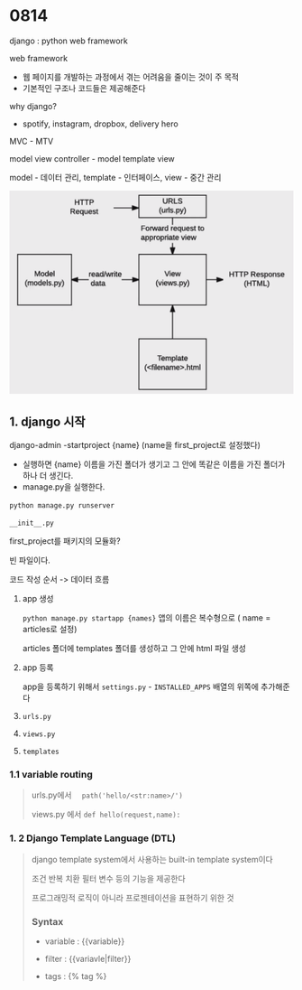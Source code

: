 # 0814

django : python web framework

web framework 

- 웹 페이지를 개발하는 과정에서 겪는 어려움을 줄이는 것이 주 목적 
- 기본적인 구조나 코드들은 제공해준다

why django?

- spotify, instagram, dropbox, delivery hero



MVC - MTV

model view controller - model template view

model - 데이터 관리, template - 인터페이스, view - 중간 관리



![image-20200814094709854](0814.assets/image-20200814094709854.png)

## 1. django 시작

django-admin -startproject {name} (name을 first_project로 설정했다)

- 실행하면 {name} 이름을 가진 폴더가 생기고 그 안에 똑같은 이름을 가진 폴더가 하나 더 생긴다.
- manage.py을 실행한다.

`python manage.py runserver`



`__init__.py`

first_project를 패키지의 모듈화?

빈 파일이다.



코드 작성 순서 -> 데이터 흐름

1. app 생성

   `python manage.py startapp {names}` 앱의 이름은 복수형으로 ( name = articles로 설정)

   articles 폴더에 templates 폴더를 생성하고 그 안에 html 파일 생성

2. app 등록

   app을 등록하기 위해서 `settings.py` - `INSTALLED_APPS` 배열의 위쪽에 추가해준다

3. `urls.py`

4. `views.py`

5. `templates`

### 1.1 variable routing

> urls.py에서 `  path('hello/<str:name>/')` 
>
> views.py 에서 `def hello(request,name):`

### 1. 2 Django Template Language (DTL)

> django template system에서 사용하는 built-in template system이다
>
> 조건 반복 치환 필터 변수 등의 기능을 제공한다
>
> 프로그래밍적 로직이 아니라 프로젠테이션을 표현하기 위한 것
>
> ### Syntax
>
> - variable : {{variable}}
>
> - filter : {{variavle|filter}}
>
> - tags : {% tag %}
>
>   